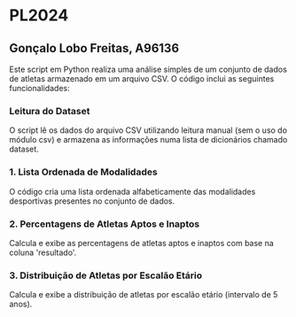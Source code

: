 # PL2024
## Gonçalo Lobo Freitas, A96136

Este script em Python realiza uma análise simples de um conjunto de dados de atletas armazenado em um arquivo CSV. O código inclui as seguintes funcionalidades:


### Leitura do Dataset

O script lê os dados do arquivo CSV utilizando leitura manual (sem o uso do módulo csv) e armazena as informações numa lista de dicionários chamado dataset.

### 1. Lista Ordenada de Modalidades

O código cria uma lista ordenada alfabeticamente das modalidades desportivas presentes no conjunto de dados.

### 2. Percentagens de Atletas Aptos e Inaptos

Calcula e exibe as percentagens de atletas aptos e inaptos com base na coluna 'resultado'.

### 3. Distribuição de Atletas por Escalão Etário

Calcula e exibe a distribuição de atletas por escalão etário (intervalo de 5 anos).